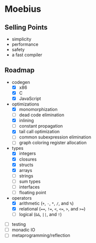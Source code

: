 # Moebius

## Selling Points

- simplicity
- performance
- safety
- a fast compiler

## Roadmap

- codegen
  - [x] x86
  - [x] C
  - [x] JavaScript
- optimizations
  - [x] monomorphization
  - [ ] dead code elimination
  - [x] inlining
  - [ ] constant propagation
  - [x] tail call optimization
  - [ ] common subexpression elimination
  - [ ] graph coloring register allocation
- types
  - [x] integers
  - [x] closures
  - [x] structs
  - [x] arrays
  - [ ] strings
  - [ ] sum types
  - [ ] interfaces
  - [ ] floating point
- operators
  - [x] arithmetic (`+`, `-`, `*`, `/`, and `%`)
  - [x] relational (`==`, `!=`, `<`, `<=`, `>`, and `>=`)
  - [ ] logical (`&&`, `||`, and `!`)
- [ ] testing
- [ ] monadic IO
- [ ] metaprogramming/reflection
